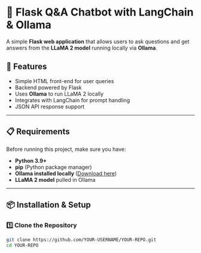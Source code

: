 # 🤖 Flask Q&A Chatbot with LangChain & Ollama

A simple **Flask web application** that allows users to ask questions and get answers from the **LLaMA 2 model** running locally via **Ollama**.

## 🚀 Features
- Simple HTML front-end for user queries
- Backend powered by Flask
- Uses **Ollama** to run LLaMA 2 locally
- Integrates with LangChain for prompt handling
- JSON API response support

---

## 📋 Requirements
Before running this project, make sure you have:

- **Python 3.9+**
- **pip** (Python package manager)
- **Ollama installed locally** ([Download here](https://ollama.ai))
- **LLaMA 2 model** pulled in Ollama

---

## 📦 Installation & Setup

### 1️⃣ Clone the Repository
```bash
git clone https://github.com/YOUR-USERNAME/YOUR-REPO.git
cd YOUR-REPO
